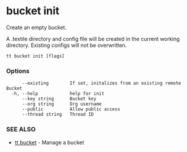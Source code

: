 # bucket init

Create an empty bucket.

A .textile directory and config file will be created in the current working directory.
Existing configs will not be overwritten.


```
tt bucket init [flags]
```

### Options

```
      --existing        If set, initalizes from an existing remote Bucket
  -h, --help            help for init
      --key string      Bucket key
      --org string      Org username
      --public          Allow public access
      --thread string   Thread ID
```

### SEE ALSO

* [tt bucket](tt_bucket.md)	 - Manage a bucket
